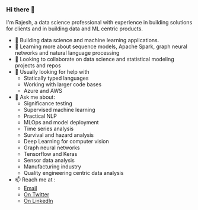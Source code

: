 ### Hi there 👋

I'm Rajesh, a data science professional with experience in building solutions for clients and in building data and ML centric products.

* 🔭 Building data science and machine learning applications.
* 🌱 Learning more about sequence models, Apache Spark, graph neural networks and natural language processing
* 👯 Looking to collaborate on data science and statistical modeling projects and repos 
* 🤔 Usually looking for help with 
  - Statically typed languages 
  - Working with larger code bases
  - Azure and AWS
* 💬 Ask me about: 
  - Significance testing
  - Supervised machine learning
  - Practical NLP
  - MLOps and model deployment
  - Time series analysis
  - Survival and hazard analysis
  - Deep Learning for computer vision
  - Graph neural networks
  - Tensorflow and Keras
  - Sensor data analysis
  - Manufacturing industry
  - Quality engineering centric data analysis
* 📫 Reach me at :
  - [Email](mailto:rexplorations@gmail.com)
  - [On Twitter](https://twitter.com/aiexplorations)
  - [On LinkedIn](https://linkedin.com/in/rajeshrs)



<!--
**aiexplorations/aiexplorations** is a ✨ _special_ ✨ repository because its `README.md` (this file) appears on your GitHub profile.

Here are some ideas to get you started:

- 🔭 I’m currently working on ...
- 🌱 I’m currently learning ...
- 👯 I’m looking to collaborate on ...
- 🤔 I’m looking for help with ...
- 💬 Ask me about ...
- 📫 How to reach me: ...
- 😄 Pronouns: ...
- ⚡ Fun fact: ...
-->
